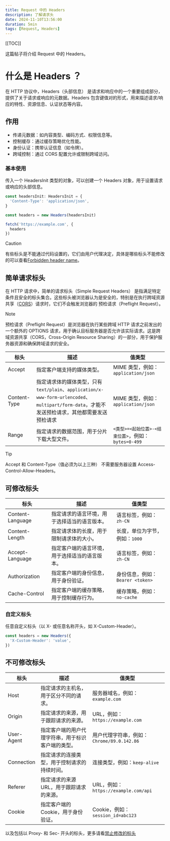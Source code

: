 ```yaml
---
title: Request 中的 Headers
description: 了解请求头
date: 2024-11-10T13:56:00
duration: 5min
tags: [Request, Headers]
---
```


[[TOC]]

这篇帖子将介绍 Request 中的 Headers。

# 什么是 Headers ？

在 HTTP 协议中，Headers（头部信息） 是请求和响应中的一个重要组成部分，提供了关于请求或响应的元数据。Headers 包含键值对的形式，用来描述请求/响应的特性、资源信息、认证状态等内容。

## 作用

- 传递元数据：如内容类型、编码方式、权限信息等。
- 控制缓存：通过缓存策略优化性能。
- 身份认证：携带认证信息（如令牌）。
- 跨域控制：通过 CORS 配置允许或限制跨域访问。

### 基本使用

传入一个 HeadersInit 类型的对象，可以创建一个 Headers 对象，用于设置请求或响应的头部信息。

```ts twoslash
const headersInit: HeadersInit = {
  'Content-Type': 'application/json',
}

const headers = new Headers(headersInit)

fetch('https://example.com', {
  headers
})
```

> [!CAUTION]
> 有些标头是不能通过代码设置的，它们由用户代理决定，具体是哪些标头不能修改的可以查看[Forbidden header name](https://developer.mozilla.org/zh-CN/docs/Glossary/Forbidden_header_name)。

## 简单请求标头

在 HTTP 请求中，简单的请求标头（Simple Request Headers） 是指满足特定条件且安全的标头集合。这些标头被浏览器认为是安全的，特别是在执行跨域资源共享（[CORS](/notes/cors)）请求时，它们不会触发浏览器的 预检请求（Preflight Request）。

> [!NOTE]
> 预检请求（Preflight Request）是浏览器在执行某些跨域 HTTP 请求之前发出的一个额外的 OPTIONS 请求，用于确认目标服务器是否允许该实际请求。这是跨域资源共享（CORS，Cross-Origin Resource Sharing）的一部分，用于保护服务器资源和确保跨域请求的安全。

| 标头 | 描述 | 值类型 |
| --- | --- | --- |
| Accept | 指定客户端支持的媒体类型。 | MIME 类型，例如：`application/json` |
| Content-Type | 指定请求体的媒体类型，只有 `text/plain`、`application/x-www-form-urlencoded`、`multipart/form-data`，才能不发送预检请求，其他都需要发送预检请求 | MIME 类型，例如：`application/json` |
| Range | 指定请求的数据范围，用于分片下载大型文件。 | `<类型>=<起始位置>-<结束位置>`，例如：`bytes=0-499` |

> [!TIP]
> Accept 和 Content-Type（值必须为以上三种） 不需要服务器设置 Access-Control-Allow-Headers。

## 可修改标头

| 标头 | 描述 | 值类型 |
| --- | --- | --- |
| Content-Language | 指定请求的语言环境，用于选择适当的语言版本。 | 语言标签，例如：`zh-CN` |
| Content-Length | 指定请求体的长度，用于限制请求体的大小。 | 长度，单位为字节，例如：`1000` |
| Accept-Language | 指定客户端的语言环境，用于选择适当的语言版本。 | 语言标签，例如：`zh-CN` |
| Authorization | 指定客户端的身份信息，用于身份验证。 | 身份信息，例如：`Bearer <token>` |
| Cache-Control | 指定客户端的缓存策略，用于控制缓存行为。 | 缓存策略，例如：`no-cache` |

### 自定义标头

任意自定义标头（以 X- 或任意名称开头，如 X-Custom-Header）。

```ts
const headers = new Headers({
  'X-Custom-Header': 'value',
})
```

## 不可修改标头

| 标头 | 描述 | 值类型 |
| --- | --- | --- |
| Host | 指定请求的主机名，用于区分不同的请求。 | 服务器域名，例如：`example.com` |
| Origin | 指定请求的来源，用于跟踪请求的来源。 | URL，例如：`https://example.com` |
| User-Agent | 指定客户端的用户代理字符串，用于标识客户端的类型。 | 用户代理字符串，例如：`Chrome/89.0.142.86` |
| Connection | 指定请求的连接类型，用于控制请求的持续时间。 | 连接类型，例如：`keep-alive` |
| Referer | 指定请求的来源 URL，用于跟踪请求的来源。 | URL，例如：`https://example.com/api` |
| Cookie | 指定客户端的 Cookie，用于身份验证。 | Cookie，例如：`session_id=abc123` |

以及包括以 Proxy- 和 Sec- 开头的标头，更多请看[禁止修改的标头](https://developer.mozilla.org/zh-CN/docs/Glossary/Forbidden_header_name)
